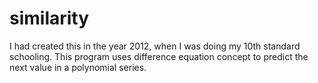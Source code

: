 # similarity
I had created this in the year 2012, when I was doing my 10th standard schooling. This program uses difference equation concept to predict the next value in a polynomial series.
